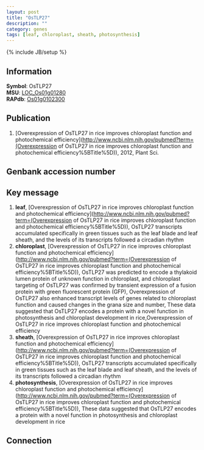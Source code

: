 ```yaml
---
layout: post
title: "OsTLP27"
description: ""
category: genes
tags: [leaf, chloroplast, sheath, photosynthesis]
---
```

{% include JB/setup %}

## Information
__Symbol__: OsTLP27  
__MSU__: [LOC_Os01g01280](http://rice.plantbiology.msu.edu/cgi-bin/ORF_infopage.cgi?orf=LOC_Os01g01280)  
__RAPdb__: [Os01g0102300](http://rapdb.dna.affrc.go.jp/viewer/gbrowse_details/irgsp1?name=Os01g0102300)  

## Publication
1. [Overexpression of OsTLP27 in rice improves chloroplast function and photochemical efficiency](http://www.ncbi.nlm.nih.gov/pubmed?term=(Overexpression of OsTLP27 in rice improves chloroplast function and photochemical efficiency%5BTitle%5D)), 2012, Plant Sci.

## Genbank accession number

## Key message
1. __leaf__, [Overexpression of OsTLP27 in rice improves chloroplast function and photochemical efficiency](http://www.ncbi.nlm.nih.gov/pubmed?term=(Overexpression of OsTLP27 in rice improves chloroplast function and photochemical efficiency%5BTitle%5D)),  OsTLP27 transcripts accumulated specifically in green tissues such as the leaf blade and leaf sheath, and the levels of its transcripts followed a circadian rhythm
2. __chloroplast__, [Overexpression of OsTLP27 in rice improves chloroplast function and photochemical efficiency](http://www.ncbi.nlm.nih.gov/pubmed?term=(Overexpression of OsTLP27 in rice improves chloroplast function and photochemical efficiency%5BTitle%5D)),  OsTLP27 was predicted to encode a thylakoid lumen protein of unknown function in chloroplast, and chloroplast targeting of OsTLP27 was confirmed by transient expression of a fusion protein with green fluorescent protein (GFP), Overexpression of OsTLP27 also enhanced transcript levels of genes related to chloroplast function and caused changes in the grana size and number, These data suggested that OsTLP27 encodes a protein with a novel function in photosynthesis and chloroplast development in rice,Overexpression of OsTLP27 in rice improves chloroplast function and photochemical efficiency
3. __sheath__, [Overexpression of OsTLP27 in rice improves chloroplast function and photochemical efficiency](http://www.ncbi.nlm.nih.gov/pubmed?term=(Overexpression of OsTLP27 in rice improves chloroplast function and photochemical efficiency%5BTitle%5D)),  OsTLP27 transcripts accumulated specifically in green tissues such as the leaf blade and leaf sheath, and the levels of its transcripts followed a circadian rhythm
4. __photosynthesis__, [Overexpression of OsTLP27 in rice improves chloroplast function and photochemical efficiency](http://www.ncbi.nlm.nih.gov/pubmed?term=(Overexpression of OsTLP27 in rice improves chloroplast function and photochemical efficiency%5BTitle%5D)),  These data suggested that OsTLP27 encodes a protein with a novel function in photosynthesis and chloroplast development in rice

## Connection


